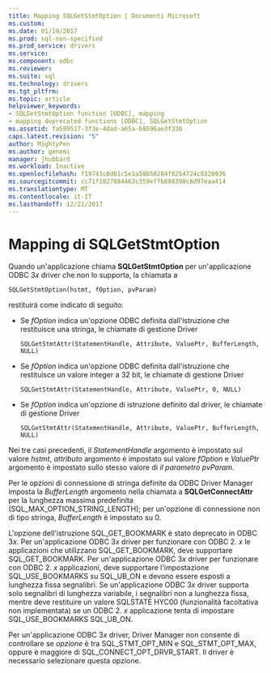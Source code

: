 ```yaml
---
title: Mapping SQLGetStmtOption | Documenti Microsoft
ms.custom: 
ms.date: 01/19/2017
ms.prod: sql-non-specified
ms.prod_service: drivers
ms.service: 
ms.component: odbc
ms.reviewer: 
ms.suite: sql
ms.technology: drivers
ms.tgt_pltfrm: 
ms.topic: article
helpviewer_keywords:
- SQLGetStmtOption function [ODBC], mapping
- mapping deprecated functions [ODBC], SQLGetStmtOption
ms.assetid: fa599517-3f3e-4dad-a65a-b8596ae3f330
caps.latest.revision: "5"
author: MightyPen
ms.author: genemi
manager: jhubbard
ms.workload: Inactive
ms.openlocfilehash: f19743c0d01c5e1a58650284f0254724c8320936
ms.sourcegitcommit: cc71f1027884462c359effb898390c8d97eaa414
ms.translationtype: MT
ms.contentlocale: it-IT
ms.lasthandoff: 12/21/2017
---
```

# <a name="sqlgetstmtoption-mapping"></a>Mapping di SQLGetStmtOption
Quando un'applicazione chiama **SQLGetStmtOption** per un'applicazione ODBC 3*x* driver che non lo supporta, la chiamata a  
  
```  
SQLGetStmtOption(hstmt, fOption, pvParam)  
```  
  
 restituirà come indicato di seguito:  
  
-   Se *fOption* indica un'opzione ODBC definita dall'istruzione che restituisce una stringa, le chiamate di gestione Driver  
  
    ```  
    SQLGetStmtAttr(StatementHandle, Attribute, ValuePtr, BufferLength, NULL)  
    ```  
  
-   Se *fOption* indica un'opzione ODBC definita dall'istruzione che restituisce un valore integer a 32 bit, le chiamate di gestione Driver  
  
    ```  
    SQLGetStmtAttr(StatementHandle, Attribute, ValuePtr, 0, NULL)  
    ```  
  
-   Se *fOption* indica un'opzione di istruzione definito dal driver, le chiamate di gestione Driver  
  
    ```  
    SQLGetStmtAttr(StatementHandle, Attribute, ValuePtr, BufferLength, NULL)  
    ```  
  
 Nei tre casi precedenti, il *StatementHandle* argomento è impostato sul valore *hstmt*, *attributo* argomento è impostato sul valore *fOption* e *ValuePtr* argomento è impostato sullo stesso valore di *il parametro pvParam*.  
  
 Per le opzioni di connessione di stringa definite da ODBC Driver Manager imposta la *BufferLength* argomento nella chiamata a **SQLGetConnectAttr** per la lunghezza massima predefinita (SQL_MAX_OPTION_STRING_LENGTH); per un'opzione di connessione non di tipo stringa, *BufferLength* è impostato su 0.  
  
 L'opzione dell'istruzione SQL_GET_BOOKMARK è stato deprecato in ODBC 3*x*. Per un'applicazione ODBC 3*x* driver per funzionare con ODBC 2. *x* le applicazioni che utilizzano SQL_GET_BOOKMARK, deve supportare SQL_GET_BOOKMARK. Per un'applicazione ODBC 3*x* driver per funzionare con ODBC 2. *x* applicazioni, deve supportare l'impostazione SQL_USE_BOOKMARKS su SQL_UB_ON e devono essere esposti a lunghezza fissa segnalibri. Se un'applicazione ODBC 3*x* driver supporta solo segnalibri di lunghezza variabile, i segnalibri non a lunghezza fissa, mentre deve restituire un valore SQLSTATE HYC00 (funzionalità facoltativa non implementata) se un ODBC 2. *x* applicazione tenta di impostare SQL_USE_BOOKMARKS SQL_UB_ON.  
  
 Per un'applicazione ODBC 3*x* driver, Driver Manager non consente di controllare se *opzione* è tra SQL_STMT_OPT_MIN e SQL_STMT_OPT_MAX, oppure è maggiore di SQL_CONNECT_OPT_DRVR_START. Il driver è necessario selezionare questa opzione.
